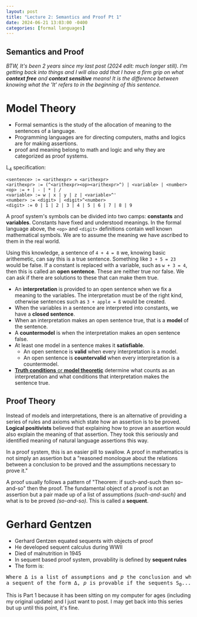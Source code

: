 ```yaml
---
layout: post
title: "Lecture 2: Semantics and Proof Pt 1"
date: 2024-06-21 13:03:00 -0400
categories: [formal languages]
---
```


## Semantics and Proof

*BTW, It's been 2 years since my last post (2024 edit: much longer still). I'm getting back into things and I will also add that I have a firm grip on what **context free** and **context sensitive** means! It is the difference between knowing what the 'It' refers to in the beginning of this sentence.*

# Model Theory

- Formal semantics is the study of the allocation of meaning to the sentences of a language.
- Programming languages are for directing computers, maths and logics are for making assertions.
- proof and meaning belong to math and logic and why they are categorized as proof systems.

L<sub>4</sub> specification:

```
<sentence> := <arithexpr> = <arithexpr>
<arithexpr> := (^<arithexpr><op><arithexpr>^) | <variable> | <number>
<op> := + | - | * | /
<variable> := w | x | y | z | <variable>^'
<number> := <digit> | <digit>^<number>
<digit> := 0 | 1 | 2 | 3 | 4 | 5 | 6 | 7 | 8 | 9
```

A proof system's symbols can be divided into two camps: **constants** and **variables**. Constants have fixed and understood meanings. In the formal language above, the `<op>` and `<digit>` definitions contain well known mathematical symbols. We are to assume the meaning we have ascribed to them in the real world.

Using this knowledge, a sentence of `4 + 4 = 8` we, knowing basic arithemetic, can say this is a true sentence. Something like `3 + 5 = 23` would be false. If a constant is replaced with a variable, such as `w + 3 = 4`, then this is called an **open sentence**. These are neither true nor false. We can ask if there are solutions to these that can make them true.

- An **interpretation** is provided to an open sentence when we fix a meaning to the variables. The interpretation must be of the right kind, otherwise sentences such as `3 + apple = ß` would be created.
- When the variables in a sentence are interpreted into constants, we have a **closed sentence**.
- When an interpretation makes an open sentence true, that is a **model** of the sentence.
- A **countermodel** is when the interpretation makes an open sentence false.
- At least one model in a sentence makes it **satisfiable**.
  - An open sentence is **valid** when every interpretation is a model.
  - An open sentence is **countervalid** when every interpretation is a countermodel.
- [**Truth conditions** or **model theoretic**](https://en.wikipedia.org/wiki/Proof-theoretic_semantics) determine what counts as an interpretation and what conditions that interpretation makes the sentence true.

## Proof Theory

Instead of models and interpretations, there is an alternative of providing a series of rules and axioms which state how an assertion is to be proved. **Logical positivists** believed that explaining how to prove an assertion would also explain the meaning of that assertion. They took this seriously and identified meaning of natural language assertions this way.

In a proof system, this is an easier pill to swallow. A proof in mathematics is not simply an assertion but a "reasoned monologue about the relations between a conclusion to be proved and the assumptions necessary to prove it."

A proof usually follows a pattern of "Theorem: if such-and-such then so-and-so" then the proof. The fundamental object of a proof is not an assertion but a pair made up of a list of assumptions *(such-and-such)* and what is to be proved *(so-and-so)*. This is called a **sequent**.

# Gerhard Gentzen
- Gerhard Gentzen equated sequents with objects of proof
- He developed sequent calculus during WWII
- Died of malnutrition in 1945
- In sequent based proof system, provability is defined by **sequent rules**
- The form is: 

<pre>Where Δ is a list of assumptions and <i>p</i> the conclusion and where n ≥ 0;
a sequent of the form Δ, <i>p</i> is provable if the sequents S<sub>0</sub>....S<sub>n</sub> are provable.</pre>

This is Part 1 because it has been sitting on my computer for ages (including my original update) and I just want to post. I may get back into this series but up until this point, it's fine.
